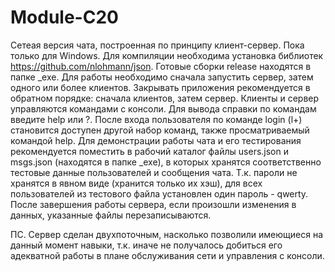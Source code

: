 # Module-C20
Сетеая версия чата, построенная по принципу клиент-сервер. Пока только для Windows.
Для компиляции необходима установка библиотек https://github.com/nlohmann/json.
Готовые сборки release находятся в папке _exe.
Для работы необходимо сначала запустить сервер, затем одного или более клиентов. Закрывать приложения рекомендуется в обратном порядке: сначала клиентов, затем сервер.
Клиенты и сервер управляются командами с консоли. Для вывода справки по командам введите help или ?. После входа пользователя по команде login (l+) становится доступен другой набор команд, также просматриваемый командой help. Для демонстрации работы чата и его тестирования рекомендуется поместить в рабочий каталог файлы users.json и msgs.json (находятся в папке _exe), в которых хранятся соответственно тестовые данные пользователей и сообщения чата. Т.к. пароли не хранятся в явном виде (хранится только их хэш), для всех пользователей из тестового файла установлен один пароль - qwerty. 
После завершения работы сервера, если произошли изменения в данных, указанные файлы перезаписываются.

ПС. Сервер сделан двухпоточным, насколько позволили имеющиеся на данный момент навыки, т.к. иначе не получалось добиться его адекватной работы в плане обслуживания сети и управления с консоли.
